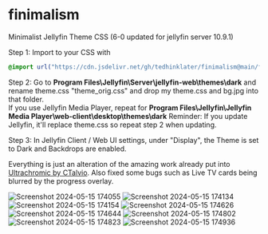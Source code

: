 # finimalism
Minimalist Jellyfin Theme CSS (6-0 updated for jellyfin server 10.9.1)

Step 1: Import to your CSS with

```css
@import url("https://cdn.jsdelivr.net/gh/tedhinklater/finimalism@main/finimalism6-0.css");

```

Step 2: Go to **Program Files\Jellyfin\Server\jellyfin-web\themes\dark** and rename theme.css "theme_orig.css" and drop my theme.css and bg.jpg into that folder.<br>
If you use Jellyfin Media Player, repeat for **Program Files\Jellyfin\Jellyfin Media Player\web-client\desktop\themes\dark**
Reminder: If you update Jellyfin, it'll replace theme.css so repeat step 2 when updating.

Step 3: In Jellyfin Client / Web UI settings, under "Display", the Theme is set to Dark and Backdrops are enabled. 

Everything is just an alteration of the amazing work already put into [Ultrachromic by CTalvio](https://github.com/CTalvio/Ultrachromic). Also fixed some bugs such as Live TV cards being blurred by the progress overlay.


![Screenshot 2024-05-15 174055](https://github.com/tedhinklater/finimalism/assets/66086488/5a67d4ec-e0fe-4bc4-a150-f5c081f193a2)
![Screenshot 2024-05-15 174134](https://github.com/tedhinklater/finimalism/assets/66086488/da9fe24e-f2d9-41f9-9240-71061ee95e14)
![Screenshot 2024-05-15 174154](https://github.com/tedhinklater/finimalism/assets/66086488/74056ff7-9af7-4ca9-a76d-5c8ec3d6a8d9)
![Screenshot 2024-05-15 174626](https://github.com/tedhinklater/finimalism/assets/66086488/40164dc2-6843-4507-9a9d-b125f6730dee)
![Screenshot 2024-05-15 174644](https://github.com/tedhinklater/finimalism/assets/66086488/3a225945-6d84-432e-9794-2d9fdfbfe703)
![Screenshot 2024-05-15 174802](https://github.com/tedhinklater/finimalism/assets/66086488/e75ccb00-e50b-4568-a224-6c0221ab2be3)
![Screenshot 2024-05-15 174823](https://github.com/tedhinklater/finimalism/assets/66086488/bd9d8b1c-340c-4f8e-8f63-21167f48d416)
![Screenshot 2024-05-15 174936](https://github.com/tedhinklater/finimalism/assets/66086488/976319a8-09eb-4bb8-be4d-1ebbc53e9180)
